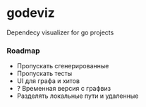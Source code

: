 # godeviz

Dependecy visualizer for go projects


### Roadmap

- Пропускать сгенерированные
- Пропускать тесты
- UI для графа и хитов
- ? Временная версия с графвиз
- Разделять локальные пути и удаленные